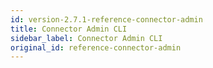 ```yaml
---
id: version-2.7.1-reference-connector-admin
title: Connector Admin CLI
sidebar_label: Connector Admin CLI
original_id: reference-connector-admin
---
```


